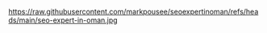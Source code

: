 https://raw.githubusercontent.com/markpousee/seoexpertinoman/refs/heads/main/seo-expert-in-oman.jpg
